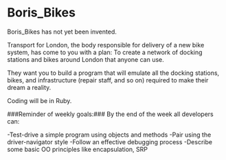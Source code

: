 # Boris_Bikes

Boris_Bikes has not yet been invented.

Transport for London, the body responsible for delivery of a new bike system, has come to you with a plan: To create a network of docking stations and bikes around London that anyone can use.

They want you to build a program that will emulate all the docking stations, bikes, and infrastructure (repair staff, and so on) required to make their dream a reality.

Coding will be in Ruby.

###Reminder of weekly goals:###
By the end of the week all developers can:

-Test-drive a simple program using objects and methods
-Pair using the driver-navigator style
-Follow an effective debugging process
-Describe some basic OO principles like encapsulation, SRP
